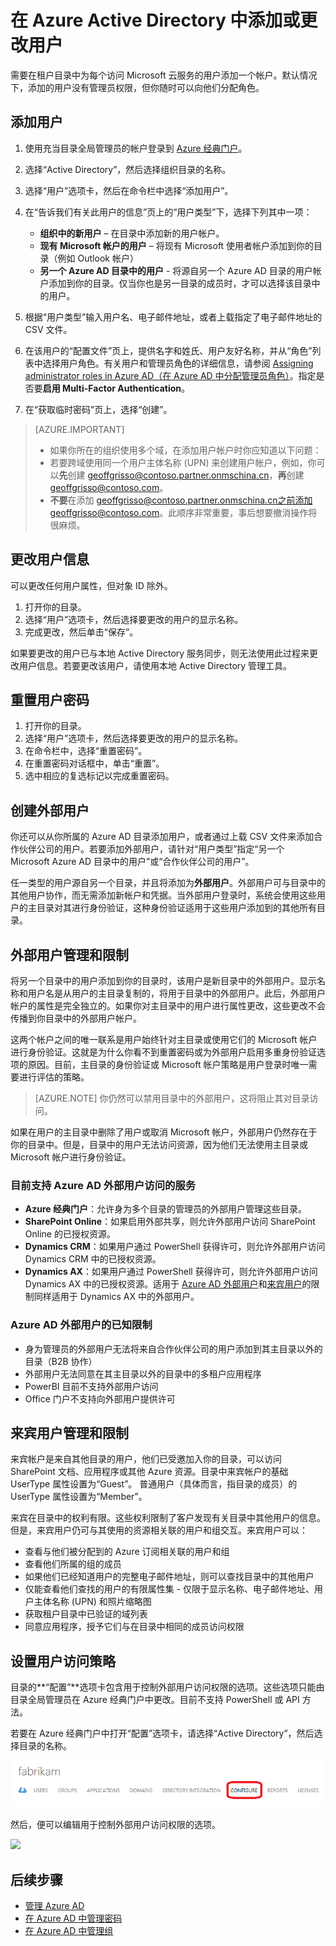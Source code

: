 <properties
	pageTitle="在 Azure Active Directory 中添加用户或更改用户信息 | Azure"
	description="介绍如何在 Azure Active Directory 中添加用户或更改用户信息，包括外部用户和来宾用户。"
	services="active-directory"
	documentationCenter=""
	authors="curtand"
	manager="stevenpo"
	editor=""/>

<tags 
	ms.service="active-directory" 
	ms.date="03/31/2016"
	wacn.date="06/14/2016"/>

# 在 Azure Active Directory 中添加或更改用户

需要在租户目录中为每个访问 Microsoft 云服务的用户添加一个帐户。默认情况下，添加的用户没有管理员权限，但你随时可以向他们分配角色。

## 添加用户

1. 使用充当目录全局管理员的帐户登录到 [Azure 经典门户](https://manage.windowsazure.cn)。
2. 选择“Active Directory”，然后选择组织目录的名称。
3. 选择“用户”选项卡，然后在命令栏中选择“添加用户”。
4. 在“告诉我们有关此用户的信息”页上的“用户类型”下，选择下列其中一项：

	- **组织中的新用户** – 在目录中添加新的用户帐户。
	- **现有 Microsoft 帐户的用户** – 将现有 Microsoft 使用者帐户添加到你的目录（例如 Outlook 帐户）
	- **另一个 Azure AD 目录中的用户** - 将源自另一个 Azure AD 目录的用户帐户添加到你的目录。仅当你也是另一目录的成员时，才可以选择该目录中的用户。
5. 根据“用户类型”输入用户名、电子邮件地址，或者上载指定了电子邮件地址的 CSV 文件。
6. 在该用户的“配置文件”页上，提供名字和姓氏、用户友好名称，并从“角色”列表中选择用户角色。有关用户和管理员角色的详细信息，请参阅 [Assigning administrator roles in Azure AD（在 Azure AD 中分配管理员角色）](active-directory-assign-admin-roles.md)。指定是否要**启用 Multi-Factor Authentication**。
7. 在“获取临时密码”页上，选择“创建”。

> [AZURE.IMPORTANT]
> - 如果你所在的组织使用多个域，在添加用户帐户时你应知道以下问题：
> - 若要跨域使用同一个用户主体名称 (UPN) 来创建用户帐户，例如，你可以**先**创建 geoffgrisso@contoso.partner.onmschina.cn，**再**创建 geoffgrisso@contoso.com。
> - **不要**在添加 geoffgrisso@contoso.partner.onmschina.cn之前添加 geoffgrisso@contoso.com。此顺序非常重要，事后想要撤消操作将很麻烦。

## 更改用户信息

可以更改任何用户属性，但对象 ID 除外。

1. 打开你的目录。
2. 选择“用户”选项卡，然后选择要更改的用户的显示名称。
3. 完成更改，然后单击“保存”。

如果要更改的用户已与本地 Active Directory 服务同步，则无法使用此过程来更改用户信息。若要更改该用户，请使用本地 Active Directory 管理工具。

## 重置用户密码

1. 打开你的目录。
2. 选择“用户”选项卡，然后选择要更改的用户的显示名称。
3. 在命令栏中，选择“重置密码”。
4. 在重置密码对话框中，单击“重置”。
5. 选中相应的复选标记以完成重置密码。

## 创建外部用户

你还可以从你所属的 Azure AD 目录添加用户，或者通过上载 CSV 文件来添加合作伙伴公司的用户。若要添加外部用户，请针对“用户类型”指定“另一个 Microsoft Azure AD 目录中的用户”或“合作伙伴公司的用户”。

任一类型的用户源自另一个目录，并且将添加为**外部用户**。外部用户可与目录中的其他用户协作，而无需添加新帐户和凭据。当外部用户登录时，系统会使用这些用户的主目录对其进行身份验证，这种身份验证适用于这些用户添加到的其他所有目录。

## 外部用户管理和限制

将另一个目录中的用户添加到你的目录时，该用户是新目录中的外部用户。显示名称和用户名是从用户的主目录复制的，将用于目录中的外部用户。此后，外部用户帐户的属性是完全独立的。如果你对主目录中的用户进行属性更改，这些更改不会传播到你目录中的外部用户帐户。

这两个帐户之间的唯一联系是用户始终针对主目录或使用它们的 Microsoft 帐户进行身份验证。这就是为什么你看不到重置密码或为外部用户启用多重身份验证选项的原因。目前，主目录的身份验证或 Microsoft 帐户策略是用户登录时唯一需要进行评估的策略。

> [AZURE.NOTE]
你仍然可以禁用目录中的外部用户，这将阻止其对目录访问。

如果在用户的主目录中删除了用户或取消 Microsoft 帐户，外部用户仍然存在于你的目录中。但是，目录中的用户无法访问资源，因为他们无法使用主目录或 Microsoft 帐户进行身份验证。

### 目前支持 Azure AD 外部用户访问的服务

- **Azure 经典门户**：允许身为多个目录的管理员的外部用户管理这些目录。
- **SharePoint Online**：如果启用外部共享，则允许外部用户访问 SharePoint Online 的已授权资源。
- **Dynamics CRM**：如果用户通过 PowerShell 获得许可，则允许外部用户访问 Dynamics CRM 中的已授权资源。
- **Dynamics AX**：如果用户通过 PowerShell 获得许可，则允许外部用户访问 Dynamics AX 中的已授权资源。适用于 [Azure AD 外部用户](#known-limitations-of-azure-ad-external-users)和[来宾用户](#guest-user-management-and-limitations)的限制同样适用于 Dynamics AX 中的外部用户。

### Azure AD 外部用户的已知限制

- 身为管理员的外部用户无法将来自合作伙伴公司的用户添加到其主目录以外的目录（B2B 协作）
- 外部用户无法同意在其主目录以外的目录中的多租户应用程序
- PowerBI 目前不支持外部用户访问
- Office 门户不支持向外部用户提供许可

## 来宾用户管理和限制

来宾帐户是来自其他目录的用户，他们已受邀加入你的目录，可以访问 SharePoint 文档、应用程序或其他 Azure 资源。目录中来宾帐户的基础 UserType 属性设置为“Guest”。 普通用户（具体而言，指目录的成员）的 UserType 属性设置为“Member”。

来宾在目录中的权利有限。这些权利限制了客户发现有关目录中其他用户的信息。但是，来宾用户仍可与其使用的资源相关联的用户和组交互。来宾用户可以：

- 查看与他们被分配到的 Azure 订阅相关联的用户和组
- 查看他们所属的组的成员
- 如果他们已经知道用户的完整电子邮件地址，则可以查找目录中的其他用户
- 仅能查看他们查找的用户的有限属性集 - 仅限于显示名称、电子邮件地址、用户主体名称 (UPN) 和照片缩略图
- 获取租户目录中已验证的域列表
- 同意应用程序，授予它们与在目录中相同的成员访问权限

## 设置用户访问策略

目录的**“配置”**选项卡包含用于控制外部用户访问权限的选项。这些选项只能由目录全局管理员在 Azure 经典门户中更改。目前不支持 PowerShell 或 API 方法。

若要在 Azure 经典门户中打开“配置”选项卡，请选择“Active Directory”，然后选择目录的名称。

![Azure Active Directory 中的“配置”选项卡][1]

然后，便可以编辑用于控制外部用户访问权限的选项。

![][2]


## 后续步骤

- [管理 Azure AD](/documentation/articles/active-directory-administer)
- [在 Azure AD 中管理密码](/documentation/articles/active-directory-manage-passwords)
- [在 Azure AD 中管理组](/documentation/articles/active-directory-manage-groups)

<!--Image references-->
[1]: ./media/active-directory-create-users/RBACDirConfigTab.png
[2]: ./media/active-directory-create-users/RBACGuestAccessControls.png

<!---HONumber=Mooncake_0516_2016-->